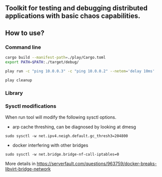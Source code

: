 Toolkit for testing and debugging distributed applications with basic chaos capabilities.
---

## How to use?
### Command line
```bash
cargo build --manifest-path=./play/Cargo.toml
export PATH=$PATH:./target/debug/
```

```bash
play run -c "ping 10.0.0.3" -c "ping 10.0.0.2" --netem='delay 10ms'
```

```bash
play cleanup
```

### Library


### Sysctl modifications

When run tool will modify the following sysctl options.

- arp cache threshing, can be diagnosed by looking at dmesg
```
sudo sysctl -w net.ipv4.neigh.default.gc_thresh3=204800
```
- docker interfering with other bridges
```
sudo sysctl -w net.bridge.bridge-nf-call-iptables=0
```

More details in https://serverfault.com/questions/963759/docker-breaks-libvirt-bridge-network
